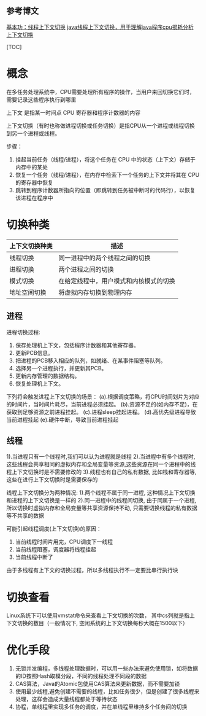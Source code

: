 ## 参考博文
[基本功：线程上下文切换](https://blog.csdn.net/alex_xfboy/article/details/90722654)
[java线程上下文切换，用于理解java程序cpu损耗分析](https://blog.csdn.net/jack_shuai/article/details/108352985)
[上下文切换](https://blog.csdn.net/weixin_45853533/article/details/113250667?utm_term=%E4%B8%8A%E4%B8%8B%E6%96%87%E5%88%87%E6%8D%A2%E7%9A%84%E6%B5%81%E7%A8%8B&utm_medium=distribute.pc_aggpage_search_result.none-task-blog-2~all~sobaiduweb~default-4-113250667&spm=3001.4430)


[TOC]

# 概念
在多任务处理系统中，CPU需要处理所有程序的操作，当用户来回切换它们时，需要记录这些程序执行到哪里

上下文 是指某一时间点 CPU 寄存器和程序计数器的内容

上下文切换（有时也称做进程切换或任务切换）是指CPU从一个进程或线程切换到另一个进程或线程。

步骤：
1. 挂起当前任务（线程/进程），将这个任务在 CPU 中的状态（上下文）存储于内存中的某处
2. 恢复一个任务（线程/进程），在内存中检索下一个任务的上下文并将其在 CPU 的寄存器中恢复
3. 跳转到程序计数器所指向的位置（即跳转到任务被中断时的代码行），以恢复该进程在程序中



# 切换种类
上下文切换种类|	描述|
--|--|
线程切换	|同一进程中的两个线程之间的切换
进程切换	|两个进程之间的切换
模式切换	|在给定线程中，用户模式和内核模式的切换
地址空间切换	|将虚拟内存切换到物理内存

## 进程
进程切换过程:
1. 保存处理机上下文，包括程序计数器和其他寄存器。
2. 更新PCB信息。
3. 把进程的PCB移入相应的队列，如就绪、在某事件阻塞等队列。
4. 选择另一个进程执行，并更新其PCB。
5. 更新内存管理的数据结构。
6. 恢复处理机上下文。

下列将会触发进程上下文切换的场景：
(a).根据调度策略，将CPU时间划片为对应的时间片，当时间片耗尽，当前进程必须挂起。
(b).资源不足的(如内存不足)，在获取到足够资源之前进程挂起。
(c).进程sleep挂起进程。
(d).高优先级进程导致当前进程挂起
(e).硬件中断，导致当前进程挂起

## 线程
1).当进程只有一个线程时,我们可以认为进程就是线程
2).当进程中有多个线程时,这些线程会共享相同的虚拟内存和全局变量等资源,这些资源在同一个进程中的线程上下文切换时是不需要修改的
3).线程也有自己的私有数据, 比如栈和寄存器等,这些在进行上下文切换时是需要保存的


线程上下文切换分为两种情况:
1).两个线程不属于同一进程, 这种情况上下文切换和进程的上下文切换是一样的 
2).同一进程中的线程间切换, 由于同属于一个进程, 所以切换时虚拟内存和全局变量等共享资源保持不动, 只需要切换线程的私有数据等不共享的数据

可能引起线程调度(上下文切换)的原因：
1. 当前线程时间片用完，CPU调度下一线程
2. 当前线程阻塞，调度器将线程挂起
3. 当前线程中断了

由于多线程有上下文的切换过程，所以多线程执行不一定要比串行执行块



# 切换查看
Linux系统下可以使用vmstat命令来查看上下文切换的次数， 其中cs列就是指上下文切换的数目（一般情况下, 空闲系统的上下文切换每秒大概在1500以下）


# 优化手段
1. 无锁并发编程，多线程处理数据时，可以用一些办法来避免使用锁，如将数据的ID按照Hash取模分段，不同的线程处理不同段的数据
3. CAS算法，Java的Atomic包使用CAS算法来更新数据，而不需要加锁
4. 使用最少线程,避免创建不需要的线程，比如任务很少，但是创建了很多线程来处理，这样会造成大量线程都处于等待状态
5. 协程，单线程里实现多任务的调度，并在单线程里维持多个任务间的切换